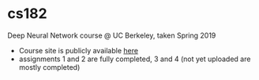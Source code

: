 # cs182
Deep Neural Network course @ UC Berkeley, taken Spring 2019

- Course site is publicly available [here](https://bcourses.berkeley.edu/courses/1478831)
- assignments 1 and 2 are fully completed, 3 and 4 (not yet uploaded are mostly completed)
